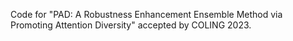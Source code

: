 Code for "PAD: A Robustness Enhancement Ensemble Method via Promoting Attention Diversity" accepted by COLING 2023.
